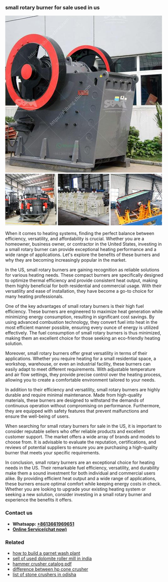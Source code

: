 <h3>small rotary burner for sale used in us</h3><img src='1704857082.jpg' alt=''><p>When it comes to heating systems, finding the perfect balance between efficiency, versatility, and affordability is crucial. Whether you are a homeowner, business owner, or contractor in the United States, investing in a small rotary burner can provide exceptional heating performance and a wide range of applications. Let's explore the benefits of these burners and why they are becoming increasingly popular in the market.</p><p>In the US, small rotary burners are gaining recognition as reliable solutions for various heating needs. These compact burners are specifically designed to optimize thermal efficiency and provide consistent heat output, making them highly beneficial for both residential and commercial usage. With their versatility and ease of installation, they have become a go-to choice for many heating professionals.</p><p>One of the key advantages of small rotary burners is their high fuel efficiency. These burners are engineered to maximize heat generation while minimizing energy consumption, resulting in significant cost savings. By using advanced combustion technology, they convert fuel into heat in the most efficient manner possible, ensuring every ounce of energy is utilized effectively. The fuel consumption of small rotary burners is thus minimized, making them an excellent choice for those seeking an eco-friendly heating solution.</p><p>Moreover, small rotary burners offer great versatility in terms of their applications. Whether you require heating for a small residential space, a workshop, warehouse, or even an industrial facility, these burners can easily adapt to meet different requirements. With adjustable temperature and air flow settings, they provide precise control over the heating process, allowing you to create a comfortable environment tailored to your needs.</p><p>In addition to their efficiency and versatility, small rotary burners are highly durable and require minimal maintenance. Made from high-quality materials, these burners are designed to withstand the demands of continuous operation without compromising on performance. Furthermore, they are equipped with safety features that prevent malfunctions and ensure the well-being of users.</p><p>When searching for small rotary burners for sale in the US, it is important to consider reputable sellers who offer reliable products and excellent customer support. The market offers a wide array of brands and models to choose from. It is advisable to evaluate the reputation, certifications, and reviews of potential suppliers to ensure you are purchasing a high-quality burner that meets your specific requirements.</p><p>In conclusion, small rotary burners are an exceptional choice for heating needs in the US. Their remarkable fuel efficiency, versatility, and durability make them a sound investment for both individual and commercial users alike. By providing efficient heat output and a wide range of applications, these burners ensure optimal comfort while keeping energy costs in check. Whether you are looking to upgrade your existing heating system or seeking a new solution, consider investing in a small rotary burner and experience the benefits it offers.</p><h3>Contact us</h3><ul><li><strong>Whatsapp:&nbsp;<a href="https://wa.me/8613661969651">+8613661969651</a></strong></li><li><a href="https://swt.shibang-china.com/?git&amp;zhl&amp;small rotary burner for sale used in us"><strong>Online Service(chat now)</strong></a></li></ul><h3>Related</h3><ul><li><a href='how to build a garnet wash plant.md'>how to build a garnet wash plant</a></li><li><a href='sell of used dolomite roller mill in india.md'>sell of used dolomite roller mill in india</a></li><li><a href='hammer crusher catalog pdf.md'>hammer crusher catalog pdf</a></li><li><a href='difference between hp cone crusher.md'>difference between hp cone crusher</a></li><li><a href='list of stone crushers in odisha.md'>list of stone crushers in odisha</a></li></ul>